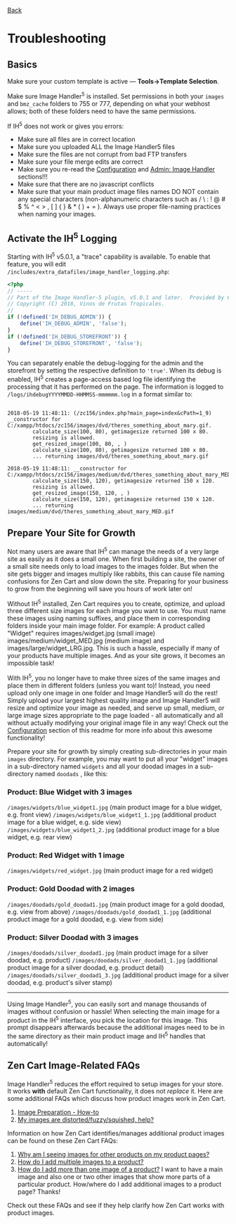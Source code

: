 [Back](../README.md "Return to the main page")
# Troubleshooting

## Basics

Make sure your custom template is active &mdash; **Tools->Template Selection**.

Make sure Image Handler<sup>5</sup> is installed. Set permissions in both your `images` and `bmz_cache` folders to 755 or 777, depending on what your webhost allows; both of these folders need to have the same permissions.

If IH<sup>5</sup> does not work or gives you errors:

- Make sure all files are in correct location
- Make sure you uploaded ALL the Image Handler5 files
- Make sure the files are not corrupt from bad FTP transfers
- Make sure your file merge edits are correct
- Make sure you re-read the [Configuration](configuration.md) and [Admin: Image Handler](image_handler.md) sections!!!
- Make sure that there are no javascript conflicts
- Make sure that your main product image files names DO NOT contain any special characters (non-alphanumeric characters such as / \ : ! @ # $ % ^ < > , [ ] { } & * ( ) + = ). Always use proper file-naming practices when naming your images.

## Activate the IH<sup>5</sup> Logging

Starting with IH<sup>5</sup> v5.0.1, a "trace" capability is available. To enable that feature, you will edit `/includes/extra_datafiles/image_handler_logging.php`:

```php
<?php
// -----
// Part of the Image Handler-5 plugin, v5.0.1 and later.  Provided by Cindy Merkin (lat9)
// Copyright (C) 2018, Vinos de Frutas Tropicales.
//
if (!defined('IH_DEBUG_ADMIN')) {
    define('IH_DEBUG_ADMIN', 'false');
}
if (!defined('IH_DEBUG_STOREFRONT')) {
    define('IH_DEBUG_STOREFRONT', 'false');
}
```

You can separately enable the debug-logging for the admin and the storefront by setting the respective definition to `'true'`.  When its debug is enabled, IH<sup>5</sup> creates a page-access based log file identifying the processing that it has performed on the page.  The information is logged to `/logs/ihdebugYYYYMMDD-HHMMSS-mmmmmm.log` in a format similar to:

```

2018-05-19 11:48:11: (/zc156/index.php?main_page=index&cPath=1_9) __constructor for C:/xampp/htdocs/zc156/images/dvd/theres_something_about_mary.gif.
		calculate_size(100, 80), getimagesize returned 100 x 80.
		resizing is allowed.
		get_resized_image(100, 80, , )
		calculate_size(100, 80), getimagesize returned 100 x 80.
		... returning images/dvd/theres_something_about_mary.gif

2018-05-19 11:48:11: __constructor for C:/xampp/htdocs/zc156/images/medium/dvd/theres_something_about_mary_MED.gif.
		calculate_size(150, 120), getimagesize returned 150 x 120.
		resizing is allowed.
		get_resized_image(150, 120, , )
		calculate_size(150, 120), getimagesize returned 150 x 120.
		... returning images/medium/dvd/theres_something_about_mary_MED.gif

```

## Prepare Your Site for Growth

Not many users are aware that IH<sup>5</sup> can manage the needs of a very large site as easily as it does a small one. When first building a site, the owner of a small site needs only to load images to the images folder. But when the site gets bigger and images multiply like rabbits, this can cause file naming confusions for Zen Cart and slow down the site. Preparing for your business to grow from the beginning will save you hours of work later on!

Without IH<sup>5</sup> installed, Zen Cart requires you to create, optimize, and upload three different size images for each image you want to use. You must name these images using naming suffixes, and place them in corresponding folders inside your main image folder. For example: A product called "Widget" requires images/widget.jpg (small image) images/medium/widget_MED.jpg (medium image) and images/large/widget_LRG.jpg. This is such a hassle, especially if many of your products have multiple images. And as your site grows, it becomes an impossible task!

With IH<sup>5</sup>, you no longer have to make three sizes of the same images and place them in different folders (unless you want to)! Instead, you need upload only one image in one folder and Image Handler5 will do the rest! Simply upload your largest highest quality image and Image Handler5 will resize and optimize your image as needed, and serve up small, medium, or large image sizes appropriate to the page loaded - all automatically and all without actually modifying your original image file in any way! Check out the [Configuration](configuration.md) section of this readme for more info about this awesome functionality!

Prepare your site for growth by simply creating sub-directories in your main `images` directory. For example, you may want to put all your "widget" images in a sub-directory named `widgets` and all your doodad images in a sub-directory named `doodads` , like this:

### Product: Blue Widget with 3 images

`/images/widgets/blue_widget1.jpg` (main product image for a blue widget, e.g. front view)
`/images/widgets/blue_widget1_1.jpg` (additional product image for a blue widget, e.g. side view)
`/images/widgets/blue_widget1_2.jpg` (additional product image for a blue widget, e.g. rear view)

### Product: Red Widget with 1 image

`/images/widgets/red_widget.jpg` (main product image for a red widget)

### Product: Gold Doodad with 2 images

`/images/doodads/gold_doodad1.jpg` (main product image for a gold doodad, e.g. view from above)
`/images/doodads/gold_doodad1_1.jpg` (additional product image for a gold doodad, e.g. view from side)

### Product: Silver Doodad with 3 images

`/images/doodads/silver_doodad1.jpg` (main product image for a silver doodad, e.g. product)
`/images/doodads/silver_doodad1_1.jpg` (additional product image for a silver doodad, e.g. product detail)
`/images/doodads/silver_doodad1_3.jpg` (additional product image for a silver doodad, e.g. product's silver stamp)

--------------

Using Image Handler<sup>5</sup>, you can easily sort and manage thousands of images without confusion or hassle! When selecting the main image for a product in the IH<sup>5</sup> interface, you pick the location for this image. This prompt disappears afterwards because the additional images need to be in the same directory as their main product image and IH<sup>5</sup> handles that automatically!

## Zen Cart Image-Related FAQs

Image Handler<sup>5</sup> reduces the effort required to setup images for your store. It works **with** default Zen Cart functionality, it does not *replace* it. Here are some additional FAQs which discuss how product images work in Zen Cart.

1. [Image Preparation - How-to](https://www.zen-cart.com/content.php?223-image-preparation-how-to)
1. [My images are distorted/fuzzy/squished, help?](https://www.zen-cart.com/content.php?72-my-images-are-distorted-fuzzy-squished)

Information on how Zen Cart identifies/manages additional product images can be found on these Zen Cart FAQs:

1. [Why am I seeing images for other products on my product pages?](https://www.zen-cart.com/content.php?273-why-am-i-seeing-images-for-other-products-on-my-product-pages)
1. [How do I add multiple images to a product?](https://www.zen-cart.com/content.php?100-how-do-i-add-multiple-images-to-a-product)
1. [How do I add more than one image of a product?](https://www.zen-cart.com/content.php?211-how-do-i-add-more-than-one-image-of-a-product) I want to have a main image and also one or two other images that show more parts of a particular product. How/where do I add additional images to a product page? Thanks!

Check out these FAQs and see if they help clarify how Zen Cart works with product images.

